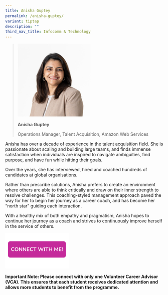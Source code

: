 ```yaml
---
title: Anisha Guptey
permalink: /anisha-guptey/
variant: tiptap
description: ""
third_nav_title: Infocomm & Technology
---
```

<blockquote>
<p></p>
</blockquote>
<blockquote>
<p></p>
<div class="isomer-image-wrapper">
<img style="width: 50%;" height="auto" width="100%" alt="" src="/images/Profile Photos/Anisha_Guptey.jpg">
</div>
<p><strong>Anisha Guptey</strong>
</p>
<p>Operations Manager, Talent Acquisition, Amazon Web Services</p>
</blockquote>
<p></p>
<p>Anisha has over a decade of experience in the talent acquisition field.
She is passionate about scaling and building large teams, and finds immense
satisfaction when individuals are inspired to navigate ambiguities, find
purpose, and have fun while hitting their goals.</p>
<p>Over the years, she has interviewed, hired and coached hundreds of candidates
at global organisations.</p>
<p>Rather than prescribe solutions, Anisha prefers to create an environment
where others are able to think critically and draw on their inner strength
to resolve challenges. This coaching-styled management approach paved the
way for her to begin her journey as a career coach, and has become her
“north star” guiding each interaction.</p>
<p>With a healthy mix of both empathy and pragmatism, Anisha hopes to continue
her journey as a coach and strives to continuously improve herself in the
service of others.</p>
<p></p><a class="isomer-image-wrapper" href="https://form.gov.sg/677f31803bf6ab7c407ac88f"><img style="width: 40%;" height="auto" width="100%" alt="" src="/images/Page Photos/CONNECT_WITH_ME.png"></a>
<p><strong>Important Note: Please connect with only one Volunteer Career Advisor (VCA). This ensures that each student receives dedicated attention and allows more students to benefit from the programme.</strong>
</p>